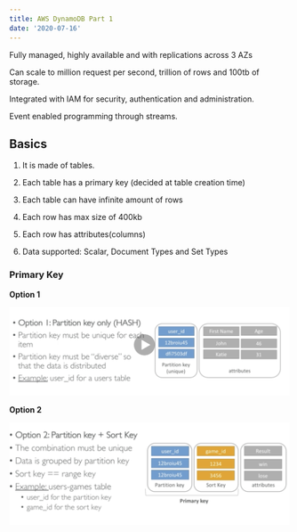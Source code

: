 ```yaml
---
title: AWS DynamoDB Part 1
date: '2020-07-16'
---
```


Fully managed, highly available and with replications across 3 AZs

Can scale to million request per second, trillion of rows and 100tb of storage.

Integrated with IAM for security, authentication and administration.

Event enabled programming through streams.

## Basics

1. It is made of tables.

2. Each table has a primary key (decided at table creation time)

3. Each table can have infinite amount of rows

4. Each row has max size of 400kb

5. Each row has attributes(columns)

6. Data supported: Scalar, Document Types and Set Types

### Primary Key

**Option 1**

![key](./primaryKey.jpg)

**Option 2**

![key2](./key2.jpg)
